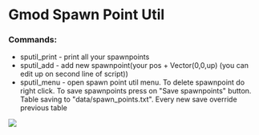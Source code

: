 # Gmod Spawn Point Util
### Commands: 
* sputil_print - print all your spawnpoints
* sputil_add - add new spawnpoint(your pos + Vector(0,0,up) (you can edit up on second line of script))
* sputil_menu - open spawn point util menu. To delete spawnpoint do right click. To save spawnpoints press on "Save spawnpoints" button. Table saving to "data/spawn_points.txt". Every new save override previous table

![](https://media.discordapp.net/attachments/1103749162815729696/1258390571903357030/20240704145343_1.jpg?ex=6687df0c&is=66868d8c&hm=ddb4067e4bdbf947a1ebc3694620448994f4f56209f8be95e579bbf5b9281db5&=&format=webp&width=1066&height=600)
